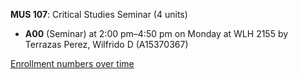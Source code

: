 **MUS 107**: Critical Studies Seminar (4 units)

- **A00** (Seminar) at 2:00 pm–4:50 pm on Monday at WLH 2155 by Terrazas Perez, Wilfrido D (A15370367)

[Enrollment numbers over time](./MUS107.tsv)
